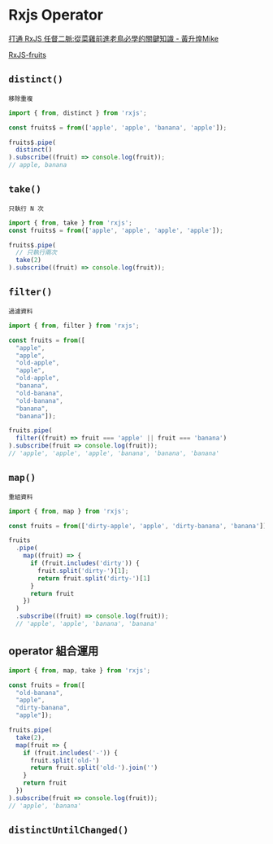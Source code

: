 # Rxjs Operator

[打通 RxJS 任督二脈:從菜雞前進老鳥必學的關鍵知識 - 黃升煌Mike]

[RxJS-fruits]

## `distinct()`

`移除重複`

```ts
import { from, distinct } from 'rxjs';

const fruits$ = from(['apple', 'apple', 'banana', 'apple']);

fruits$.pipe(
  distinct()
).subscribe((fruit) => console.log(fruit));
// apple, banana
```

## `take()`

`只執行 N 次`

```ts
import { from, take } from 'rxjs';
const fruits$ = from(['apple', 'apple', 'apple', 'apple']);

fruits$.pipe(
  // 只執行兩次
  take(2)
).subscribe((fruit) => console.log(fruit));
```

## `filter()`

`過濾資料`

```ts
import { from, filter } from 'rxjs';

const fruits = from([
  "apple",
  "apple",
  "old-apple",
  "apple",
  "old-apple",
  "banana",
  "old-banana",
  "old-banana",
  "banana",
  "banana"]);

fruits.pipe(
  filter((fruit) => fruit === 'apple' || fruit === 'banana')
).subscribe(fruit => console.log(fruit));
// 'apple', 'apple', 'apple', 'banana', 'banana', 'banana'
```

## `map()`

`重組資料`

```ts
import { from, map } from 'rxjs';

const fruits = from(['dirty-apple', 'apple', 'dirty-banana', 'banana']);

fruits
  .pipe(
    map((fruit) => {
      if (fruit.includes('dirty')) {
        fruit.split('dirty-')[1];
        return fruit.split('dirty-')[1]
      }
      return fruit
    })
  )
  .subscribe((fruit) => console.log(fruit));
  // 'apple', 'apple', 'banana', 'banana'
```

## operator 組合運用

```ts
import { from, map, take } from 'rxjs';

const fruits = from([
  "old-banana",
  "apple",
  "dirty-banana",
  "apple"]);

fruits.pipe(
  take(2),
  map(fruit => {
    if (fruit.includes('-')) {
      fruit.split('old-')
      return fruit.split('old-').join('')
    }
    return fruit
  })
).subscribe(fruit => console.log(fruit));
// 'apple', 'banana'
```

## `distinctUntilChanged()`




[RxJS-fruits]: https://www.rxjs-fruits.com/subscribe
[打通 RxJS 任督二脈:從菜雞前進老鳥必學的關鍵知識 - 黃升煌Mike]: https://hackmd.io/@ModernWeb/MW21/%2F%40ModernWeb%2FryI-0OpNY
